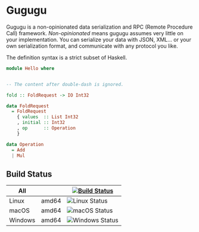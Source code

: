 # Gugugu

Gugugu is a non-opinionated data serialization and RPC (Remote Procedure Call)
framework.
*Non-opinionated* means gugugu assumes very little on your implementation.
You can serialize your data with JSON, XML... or your own serialization format,
and communicate with any protocol you like.

The definition syntax is a strict subset of Haskell.

```haskell
module Hello where


-- The content after double-dash is ignored.

fold :: FoldRequest -> IO Int32

data FoldRequest
  = FoldRequest
    { values  :: List Int32
    , initial :: Int32
    , op      :: Operation
    }

data Operation
  = Add
  | Mul
```

## Build Status

|  All    |       | [![Build Status](https://dev.azure.com/cosmiafu/gugugu/_apis/build/status/gugugu?branchName=master)](https://dev.azure.com/cosmiafu/gugugu/_build) |
|---------|-------|----------------------------------------------------------------------------------------------------------------------------------------------------|
| Linux   | amd64 | ![Linux Status](https://dev.azure.com/cosmiafu/gugugu/_apis/build/status/gugugu?branchName=master&jobName=build&configuration=build%20linux)       |
| macOS   | amd64 | ![macOS Status](https://dev.azure.com/cosmiafu/gugugu/_apis/build/status/gugugu?branchName=master&jobName=build&configuration=build%20darwin)      |
| Windows | amd64 | ![Windows Status](https://dev.azure.com/cosmiafu/gugugu/_apis/build/status/gugugu?branchName=master&jobName=build&configuration=build%20win32)     |
